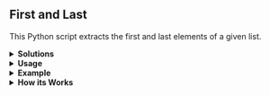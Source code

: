 ## First and Last
This Python script extracts the first and last elements of a given list.


<details>
<summary><b> Solutions</b></summary>

1. Most basic solutions without error control <br>
2. Improves readability and conciseness by simplifying the function and separating concerns for obtaining and displaying <br>
results.
</details>


<details>
<summary><b> Usage</b></summary>

1. Define your lists in the script. <br>
2. Call the first_last(list) function, passing your list as an argument. <br>
3. The function returns a list containing the first and last elements of the input list.
</details>


<details>
<summary><b> Example</b></summary>

Given a list TEST_LIST3 = [1, 2, 5, 7], the output will be: <br>
[1, 7]
</details>


<details>
<summary><b> How its Works</b></summary>

The first_last function takes a list as input and returns a new list containing the first and last elements of the input list. If the input list is empty, it prints a message indicating that the list is empty.
Test Cases

The script provides test cases using three sample lists:

TEST_LIST = [0, 1, 4, 5, 6, 7, 9]
TEST_LIST2 = [] (an empty list)
TEST_LIST3 = [1, 2, 5, 7]
</details>